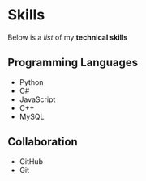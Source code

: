 # Skills

Below is a *list* of my **technical skills**

## Programming Languages
- Python
- C#
- JavaScript
- C++
- MySQL

## Collaboration
- GitHub
- Git
